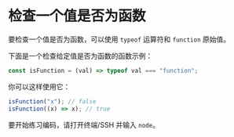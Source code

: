 # 检查一个值是否为函数

要检查一个值是否为函数，可以使用 `typeof` 运算符和 `function` 原始值。

下面是一个检查给定值是否为函数的函数示例：

```js
const isFunction = (val) => typeof val === "function";
```

你可以这样使用它：

```js
isFunction("x"); // false
isFunction((x) => x); // true
```

要开始练习编码，请打开终端/SSH 并输入 `node`。
